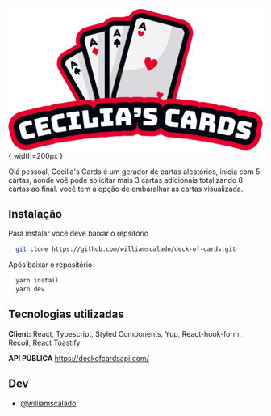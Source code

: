 ![Logo](https://raw.githubusercontent.com/williamscalado/deck-of-cards/master/public/image/logo.png){ width=200px }

Olá pessoal, Cecilia's Cards é um gerador de cartas aleatórios, inicia com 5 cartas, aonde voê pode solicitar mais 3 cartas adicionais totalizando 8 cartas ao final. você tem a opção de embaralhar as cartas visualizada.

## Instalação

Para instalar você deve baixar o repsitório

```bash
  git clone https://github.com/williamscalado/deck-of-cards.git
```

Após baixar o repositório

```bash
  yarn install
  yarn dev
```

## Tecnologias utilizadas

**Client:** React, Typescript, Styled Components, Yup, React-hook-form, Recoil, React Toastify

**API PÚBLICA** https://deckofcardsapi.com/

## Dev

- [@williamscalado](https://www.github.com/williamscalado)
